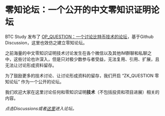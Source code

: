 # 零知论坛：一个公开的中文零知识证明论坛

BTC Study 发布了 [OP_QUESTION：一个讨论比特币技术的论坛](https://github.com/btc-study/OP_QUESTION/discussions/2)，基于Github Discussion，这里也效仿之建立零知论坛。

之前海量的中文零知识证明技术讨论发生在各个微信以及其他IM群聊和私聊之中，这些讨论也许深入，但是只对极少数参与者受益，无法复用、引用、扩展，且无法让讨论形成资料留存。

为了鼓励更多的技术讨论、让讨论形成资料的留存，我们开启 “ZK_QUESTION 零知论坛” 作为一个公开的论坛。

我们欢迎大家在这里讨论任何和零知识证明**技术**（不包括投资和项目进展）相关的内容。

*点击Discussions或者[这里](https://github.com/landcrypto/ZK_QUESTION/discussions)进入论坛。*
